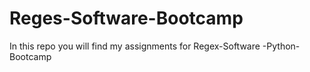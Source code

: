 # Reges-Software-Bootcamp
In this repo you will find my assignments for Regex-Software -Python-Bootcamp
